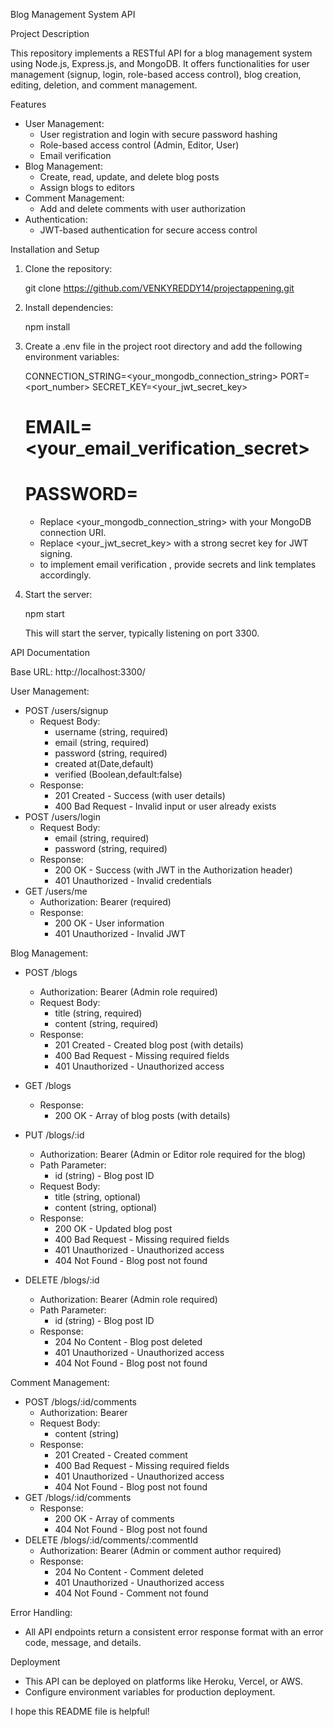 Blog Management System API

Project Description

This repository implements a RESTful API for a blog management system using Node.js, Express.js, and MongoDB. It offers functionalities for user management (signup, login, role-based access control), blog creation, editing, deletion, and comment management.

Features

  - User Management:
      - User registration and login with secure password hashing
      - Role-based access control (Admin, Editor, User)
      - Email verification 
  - Blog Management:
      - Create, read, update, and delete blog posts
      - Assign blogs to editors 
  - Comment Management:
      - Add and delete comments with user authorization
  - Authentication:
      - JWT-based authentication for secure access control

Installation and Setup

1.  Clone the repository:
    
    git clone https://github.com/VENKYREDDY14/projectappening.git

2.  Install dependencies:
    
    npm install

3.  Create a .env file in the project root directory and add the following environment variables:
    
    CONNECTION_STRING=<your_mongodb_connection_string>
    PORT=<port_number>
    SECRET_KEY=<your_jwt_secret_key>
    # EMAIL=<your_email_verification_secret>
    # PASSWORD=<password>

      - Replace <your_mongodb_connection_string> with your MongoDB connection URI.
      - Replace <your_jwt_secret_key> with a strong secret key for JWT signing.
      - to implement email verification , provide secrets and link templates accordingly.

4.  Start the server:
    
    npm start

    This will start the server, typically listening on port 3300.

API Documentation

Base URL: http://localhost:3300/

User Management:

  - POST /users/signup
      - Request Body:
          - username (string, required)
          - email (string, required)
          - password (string, required)
          - created at(Date,default)
          - verified (Boolean,default:false)
      - Response:
          - 201 Created - Success (with user details)
          - 400 Bad Request - Invalid input or user already exists
  - POST /users/login
      - Request Body:
          - email (string, required)
          - password (string, required)
      - Response:
          - 200 OK - Success (with JWT in the Authorization header)
          - 401 Unauthorized - Invalid credentials
  - GET /users/me
      - Authorization: Bearer  (required)
      - Response:
          - 200 OK - User information
          - 401 Unauthorized - Invalid JWT

Blog Management:

  - POST /blogs
      - Authorization: Bearer  (Admin role required)
      - Request Body:
          - title (string, required)
          - content (string, required)
      - Response:
          - 201 Created - Created blog post (with details)
          - 400 Bad Request - Missing required fields
          - 401 Unauthorized - Unauthorized access
  - GET /blogs
      - Response:
          - 200 OK - Array of blog posts (with details)

  - PUT /blogs/:id
      - Authorization: Bearer  (Admin or Editor role required for the blog)
      - Path Parameter:
          - id (string) - Blog post ID
      - Request Body:
          - title (string, optional)
          - content (string, optional)
      - Response:
          - 200 OK - Updated blog post
          - 400 Bad Request - Missing required fields
          - 401 Unauthorized - Unauthorized access
          - 404 Not Found - Blog post not found
  - DELETE /blogs/:id
      - Authorization: Bearer  (Admin role required)
      - Path Parameter:
          - id (string) - Blog post ID
      - Response:
          - 204 No Content - Blog post deleted
          - 401 Unauthorized - Unauthorized access
          - 404 Not Found - Blog post not found

Comment Management:

  - POST /blogs/:id/comments
      - Authorization: Bearer 
      - Request Body:
          - content (string)
      - Response:
          - 201 Created - Created comment
          - 400 Bad Request - Missing required fields
          - 401 Unauthorized - Unauthorized access
          - 404 Not Found - Blog post not found
  - GET /blogs/:id/comments
      - Response:
          - 200 OK - Array of comments
          - 404 Not Found - Blog post not found
  - DELETE /blogs/:id/comments/:commentId
      - Authorization: Bearer  (Admin or comment author required)
      - Response:
          - 204 No Content - Comment deleted
          - 401 Unauthorized - Unauthorized access
          - 404 Not Found - Comment not found

Error Handling:

  - All API endpoints return a consistent error response format with an error code, message, and details.


Deployment

  - This API can be deployed on platforms like Heroku, Vercel, or AWS.
  - Configure environment variables for production deployment.

I hope this README file is helpful!
